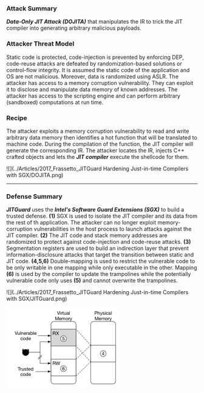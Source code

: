### Attack Summary

***Data-Only JIT Attack (DOJITA)*** that manipulates the IR to trick the JIT compiler into generating arbitrary malicious payloads. 

### Attacker Threat Model

Static code is protected, code-injection is prevented by enforcing DEP, code-reuse attacks are defeated by randomization-based solutions or control-flow integrity. It is assumed the static code of the application and OS are not malicious. Moreover, data is randomized using ASLR. The attacker has access to a memory corruption vulnerability. They can exploit it to disclose and manipulate data memory of known addresses. The attacker has access to the scripting engine and can perform arbitrary (sandboxed) computations at run time.

### Recipe

The attacker exploits a memory corruption vulnerability to read and write arbitrary data memory then identifies a hot function that will be translated to machine code. During the compilation of the function, the JIT compiler will generate the corresponding IR. The attacker locates the IR, injects C++ crafted objects and lets the ***JIT compiler*** execute the shellcode for them.

![](../Articles/2017_Frassetto_JITGuard Hardening Just-in-time Compilers with SGX/DOJITA.png)

---

### Defense Summary

***JITGuard*** uses the ***Intel's Software Guard Extensions (SGX)*** to build a trusted defense. **(1)** SGX is used to isolate the JIT compiler and its data from the rest of th application. The attacker can no longer exploit memory-corruption vulnerabilities in the host process to launch attacks against the JIT compiler. **(2)** The JIT code and stack memory addresses are randomized to protect against code-injection and code-reuse attacks. **(3)** Segmentation registers are used to build an indirection layer that prevent information-disclosure attacks that target the transition between static and JIT code. **(4,5,6)** Double-mapping is used to restrict the vulnerable code to be only writable in one mapping while only executable in the other. Mapping **(6)** is used by the compiler to update the trampolines while the potentially vulnerable code only uses **(5)** and cannot overwrite the trampolines.

![](../Articles/2017_Frassetto_JITGuard Hardening Just-in-time Compilers with SGX/JITGuard.png)

<img src="../Articles/2017_Frassetto_JITGuard Hardening Just-in-time Compilers with SGX/doublemapping.png" style="zoom:50%;" />
